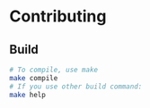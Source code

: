 # Contributing

## Build

```bash
# To compile, use make
make compile
# If you use other build command:
make help
```

